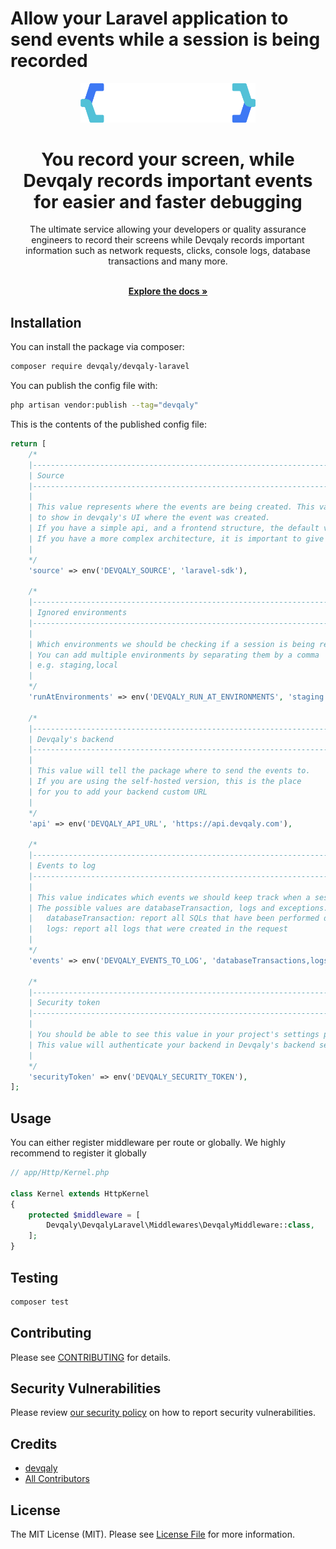 # Allow your Laravel application to send events while a session is being recorded

<div align="center">
  <a href="https://devqaly.com" target="_blank">
  <picture>
    <source media="(prefers-color-scheme: dark)" srcset="./assets/images/logo.svg">
    <img src="https://github.com/devqaly/devqaly/raw/master/assets/images/logo.svg" width="280" alt="Logo"/>
  </picture>
  </a>
</div>

<h1 align="center">
You record your screen, while Devqaly records important events for easier and faster debugging
</h1>

<div align="center">
The ultimate service allowing your developers or quality assurance engineers to record their screens while Devqaly 
records important information such as network requests, clicks, console logs, database transactions and many more.
</div>

<p align="center">
    <br />
    <a href="https://docs.devqaly.com" rel="dofollow"><strong>Explore the docs »</strong></a>
    <br />
</p>

## Installation

You can install the package via composer:

```bash
composer require devqaly/devqaly-laravel
```

You can publish the config file with:

```bash
php artisan vendor:publish --tag="devqaly"
```

This is the contents of the published config file:

```php
return [
    /*
    |--------------------------------------------------------------------------
    | Source
    |--------------------------------------------------------------------------
    |
    | This value represents where the events are being created. This value is used
    | to show in devqaly's UI where the event was created.
    | If you have a simple api, and a frontend structure, the default value will be enough.
    | If you have a more complex architecture, it is important to give a descriptive name.
    |
    */
    'source' => env('DEVQALY_SOURCE', 'laravel-sdk'),

    /*
    |--------------------------------------------------------------------------
    | Ignored environments
    |--------------------------------------------------------------------------
    |
    | Which environments we should be checking if a session is being recorded or not.
    | You can add multiple environments by separating them by a comma
    | e.g. staging,local
    |
    */
    'runAtEnvironments' => env('DEVQALY_RUN_AT_ENVIRONMENTS', 'staging'),

    /*
    |--------------------------------------------------------------------------
    | Devqaly's backend
    |--------------------------------------------------------------------------
    |
    | This value will tell the package where to send the events to.
    | If you are using the self-hosted version, this is the place
    | for you to add your backend custom URL
    |
    */
    'api' => env('DEVQALY_API_URL', 'https://api.devqaly.com'),

    /*
    |--------------------------------------------------------------------------
    | Events to log
    |--------------------------------------------------------------------------
    |
    | This value indicates which events we should keep track when a session is being recorded.
    | The possible values are databaseTransaction, logs and exceptions.
    |   databaseTransaction: report all SQLs that have been performed during the request
    |   logs: report all logs that were created in the request
    |
    */
    'events' => env('DEVQALY_EVENTS_TO_LOG', 'databaseTransactions,logs'),
    
    /*
    |--------------------------------------------------------------------------
    | Security token
    |--------------------------------------------------------------------------
    |
    | You should be able to see this value in your project's settings page.
    | This value will authenticate your backend in Devqaly's backend servers.
    |
    */
    'securityToken' => env('DEVQALY_SECURITY_TOKEN'),
];
```

## Usage

You can either register middleware per route or globally. We highly recommend to register it globally

```php
// app/Http/Kernel.php

class Kernel extends HttpKernel
{
    protected $middleware = [
        Devqaly\DevqalyLaravel\Middlewares\DevqalyMiddleware::class,
    ];
}
```

## Testing

```bash
composer test
```

## Contributing

Please see [CONTRIBUTING](CONTRIBUTING.md) for details.

## Security Vulnerabilities

Please review [our security policy](../../security/policy) on how to report security vulnerabilities.

## Credits

- [devqaly](https://github.com/devqaly)
- [All Contributors](../../contributors)

## License

The MIT License (MIT). Please see [License File](LICENSE.md) for more information.
